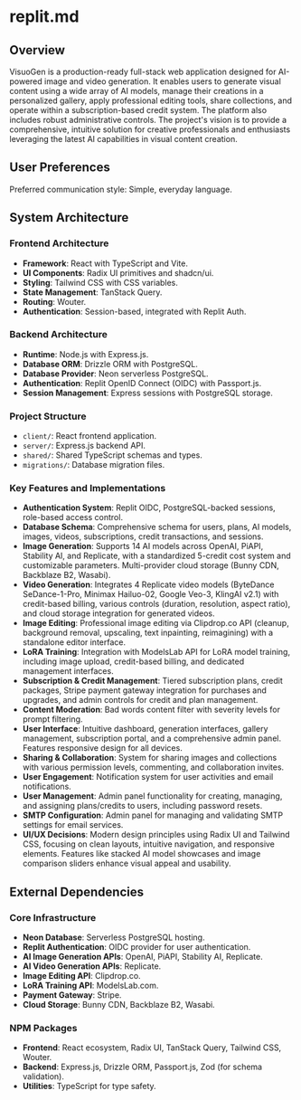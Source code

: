 # replit.md

## Overview

VisuoGen is a production-ready full-stack web application designed for AI-powered image and video generation. It enables users to generate visual content using a wide array of AI models, manage their creations in a personalized gallery, apply professional editing tools, share collections, and operate within a subscription-based credit system. The platform also includes robust administrative controls. The project's vision is to provide a comprehensive, intuitive solution for creative professionals and enthusiasts leveraging the latest AI capabilities in visual content creation.

## User Preferences

Preferred communication style: Simple, everyday language.

## System Architecture

### Frontend Architecture
- **Framework**: React with TypeScript and Vite.
- **UI Components**: Radix UI primitives and shadcn/ui.
- **Styling**: Tailwind CSS with CSS variables.
- **State Management**: TanStack Query.
- **Routing**: Wouter.
- **Authentication**: Session-based, integrated with Replit Auth.

### Backend Architecture
- **Runtime**: Node.js with Express.js.
- **Database ORM**: Drizzle ORM with PostgreSQL.
- **Database Provider**: Neon serverless PostgreSQL.
- **Authentication**: Replit OpenID Connect (OIDC) with Passport.js.
- **Session Management**: Express sessions with PostgreSQL storage.

### Project Structure
- `client/`: React frontend application.
- `server/`: Express.js backend API.
- `shared/`: Shared TypeScript schemas and types.
- `migrations/`: Database migration files.

### Key Features and Implementations
- **Authentication System**: Replit OIDC, PostgreSQL-backed sessions, role-based access control.
- **Database Schema**: Comprehensive schema for users, plans, AI models, images, videos, subscriptions, credit transactions, and sessions.
- **Image Generation**: Supports 14 AI models across OpenAI, PiAPI, Stability AI, and Replicate, with a standardized 5-credit cost system and customizable parameters. Multi-provider cloud storage (Bunny CDN, Backblaze B2, Wasabi).
- **Video Generation**: Integrates 4 Replicate video models (ByteDance SeDance-1-Pro, Minimax Hailuo-02, Google Veo-3, KlingAI v2.1) with credit-based billing, various controls (duration, resolution, aspect ratio), and cloud storage integration for generated videos.
- **Image Editing**: Professional image editing via Clipdrop.co API (cleanup, background removal, upscaling, text inpainting, reimagining) with a standalone editor interface.
- **LoRA Training**: Integration with ModelsLab API for LoRA model training, including image upload, credit-based billing, and dedicated management interfaces.
- **Subscription & Credit Management**: Tiered subscription plans, credit packages, Stripe payment gateway integration for purchases and upgrades, and admin controls for credit and plan management.
- **Content Moderation**: Bad words content filter with severity levels for prompt filtering.
- **User Interface**: Intuitive dashboard, generation interfaces, gallery management, subscription portal, and a comprehensive admin panel. Features responsive design for all devices.
- **Sharing & Collaboration**: System for sharing images and collections with various permission levels, commenting, and collaboration invites.
- **User Engagement**: Notification system for user activities and email notifications.
- **User Management**: Admin panel functionality for creating, managing, and assigning plans/credits to users, including password resets.
- **SMTP Configuration**: Admin panel for managing and validating SMTP settings for email services.
- **UI/UX Decisions**: Modern design principles using Radix UI and Tailwind CSS, focusing on clean layouts, intuitive navigation, and responsive elements. Features like stacked AI model showcases and image comparison sliders enhance visual appeal and usability.

## External Dependencies

### Core Infrastructure
- **Neon Database**: Serverless PostgreSQL hosting.
- **Replit Authentication**: OIDC provider for user authentication.
- **AI Image Generation APIs**: OpenAI, PiAPI, Stability AI, Replicate.
- **AI Video Generation APIs**: Replicate.
- **Image Editing API**: Clipdrop.co.
- **LoRA Training API**: ModelsLab.com.
- **Payment Gateway**: Stripe.
- **Cloud Storage**: Bunny CDN, Backblaze B2, Wasabi.

### NPM Packages
- **Frontend**: React ecosystem, Radix UI, TanStack Query, Tailwind CSS, Wouter.
- **Backend**: Express.js, Drizzle ORM, Passport.js, Zod (for schema validation).
- **Utilities**: TypeScript for type safety.